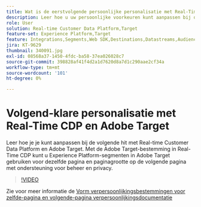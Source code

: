 ```yaml
---
title: Wat is de eerstvolgende persoonlijke personalisatie met Real-Time CDP en Adobe Target?
description: Leer hoe u uw persoonlijke voorkeuren kunt aanpassen bij de volgende druk op Real-time Customer Data Platform (CDP) en Adobe Target.
role: User
solution: Real-time Customer Data Platform,Target
feature-set: Experience Platform,Target
feature: Integrations,Segments,Web SDK,Destinations,Datastreams,Audiences,Experience Targeting
jira: KT-9629
thumbnail: 340091.jpg
exl-id: 08568a37-1450-4fdc-ba58-37ea026028c7
source-git-commit: 398828af41f4d2a1d7620d8a7d1c290aae2cf34a
workflow-type: tm+mt
source-wordcount: '101'
ht-degree: 0%

---
```


# Volgend-klare personalisatie met Real-Time CDP en Adobe Target

Leer hoe je je kunt aanpassen bij de volgende hit met Real-time Customer Data Platform en Adobe Target. Met de Adobe Target-bestemming in Real-Time CDP kunt u Experience Platform-segmenten in Adobe Target gebruiken voor dezelfde pagina en paginagrootte op de volgende pagina met ondersteuning voor beheer en privacy.

>[!VIDEO](https://video.tv.adobe.com/v/340091?quality=12&learn=on)

Zie voor meer informatie de [Vorm verpersoonlijkingsbestemmingen voor zelfde-pagina en volgende-pagina verpersoonlijkingsdocumentatie](https://experienceleague.adobe.com/docs/experience-platform/destinations/ui/activate/configure-personalization-destinations.html)
